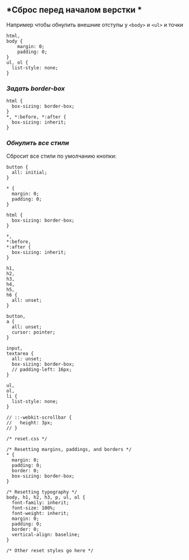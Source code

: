 ## *Сброс перед началом верстки *

Например чтобы обнулить внешние отступы у `<body>` и `<ul>` и точки
```
html, 
body {
	margin: 0;
	padding: 0;
}
ul, ol {
  list-style: none;
}
```

### *Задать border-box*

```
html {
  box-sizing: border-box;
}
*, *:before, *:after {
  box-sizing: inherit;
}
```

### *Обнулить все стили*

Cбросит все стили по умолчанию кнопки:
```
button {
  all: initial;
}
```

```
* {
  margin: 0;
  padding: 0;
}

html {
  box-sizing: border-box;
}

*,
*:before,
*:after {
  box-sizing: inherit;
}

h1,
h2,
h3,
h4,
h5,
h6 {
  all: unset;
}

button,
a {
  all: unset;
  cursor: pointer;
}

input,
textarea {
  all: unset;
  box-sizing: border-box;
  // padding-left: 16px;
}

ul,
ol,
li {
  list-style: none;
}

// ::-webkit-scrollbar {
//   height: 3px;
// }
```

```
/* reset.css */

/* Resetting margins, paddings, and borders */
* {
  margin: 0;
  padding: 0;
  border: 0;
  box-sizing: border-box;
}

/* Resetting typography */
body, h1, h2, h3, p, ul, ol {
  font-family: inherit;
  font-size: 100%;
  font-weight: inherit;
  margin: 0;
  padding: 0;
  border: 0;
  vertical-align: baseline;
}

/* Other reset styles go here */
```